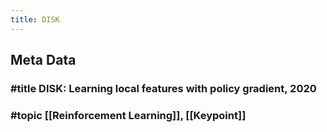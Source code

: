 ```yaml
---
title: DISK
---
```


## Meta Data
### #title DISK: Learning local features with policy gradient, 2020
### #topic [[Reinforcement Learning]], [[Keypoint]]
